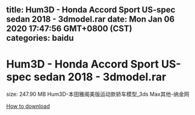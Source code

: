 
title: Hum3D - Honda Accord Sport US-spec sedan 2018 - 3dmodel.rar
date: Mon Jan 06 2020 17:47:56 GMT+0800 (CST)    
categories: baidu
---

# Hum3D - Honda Accord Sport US-spec sedan 2018 - 3dmodel.rar
size: 247.90 MB
 Hum3D-本田雅阁美版运动款轿车模型_3ds Max其他-纳金网
 

[How to download](https://bpcam.bemobtrk.com/go/2ceec3aa-1ca2-46d6-b9ff-aaa5c184517c?jno=684)